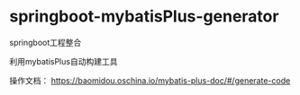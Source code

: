 # springboot-mybatisPlus-generator
springboot工程整合

利用mybatisPlus自动构建工具

操作文档：
https://baomidou.oschina.io/mybatis-plus-doc/#/generate-code
